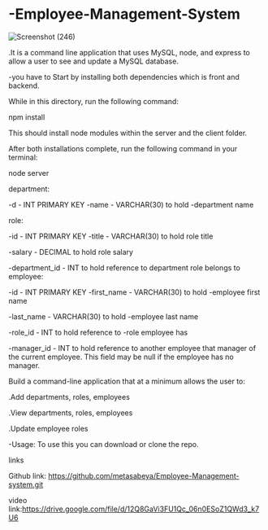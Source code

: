# -Employee-Management-System

![Screenshot (246)](https://user-images.githubusercontent.com/65740871/93002320-6364c480-f4f3-11ea-948b-251f94efeeaa.png)

.It is  a command line application that uses  MySQL, node, and express to allow a user to see and update a MySQL database. 


-you have to Start by installing both  dependencies which is front and backend. 

While in this directory, run the following command:


npm install


This should install node modules within the server and the client folder.

After both installations complete, run the following command in your terminal:


node server



department:

-d - INT PRIMARY KEY
-name - VARCHAR(30) to hold -department name

role:

-id - INT PRIMARY KEY
-title - VARCHAR(30) to hold role title

-salary - DECIMAL to hold role salary

-department_id - INT to hold reference to department role belongs to
employee:

-id - INT PRIMARY KEY
-first_name - VARCHAR(30) to hold -employee first name

-last_name - VARCHAR(30) to hold -employee last name

-role_id - INT to hold reference to -role employee has

-manager_id - INT to hold reference to another employee that manager of the current employee. This field may be null if the employee has no manager.

Build a command-line application that at a minimum allows the user to:

.Add departments, roles, employees

.View departments, roles, employees

.Update employee roles


-Usage:
To use this you can download or clone the repo.

links


Github link: https://github.com/metasabeya/Employee-Management-system.git


video link:https://drive.google.com/file/d/12Q8GaVi3FU1Qc_06n0ESoZ1QWd3_k7U6


